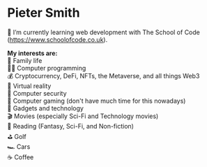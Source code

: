 <!--
**SuperFlyz81/SuperFlyz81** is a ✨ _special_ ✨ repository because its `README.md` (this file) appears on your GitHub profile.

Here are some ideas to get you started:

- 🔭 I’m currently working on ...
- 🌱 I’m currently learning ...
- 👯 I’m looking to collaborate on ...
- 🤔 I’m looking for help with ...
- 💬 Ask me about ...
- 📫 How to reach me: ...
- 😄 Pronouns: ...
- ⚡ Fun fact: ...
-->

# Pieter Smith
🌱 I’m currently learning web development with The School of Code (https://www.schoolofcode.co.uk).

**My interests are:**  
🏡 Family life  
👨‍💻 Computer programming  
💰 Cryptocurrency, DeFi, NFTs, the Metaverse, and all things Web3  
🥽 Virtual reality  
🔐 Computer security  
👾 Computer gaming (don't have much time for this nowadays)  
📱 Gadgets and technology  
🎬 Movies (especially Sci-Fi and Technology movies)  
📖 Reading (Fantasy, Sci-Fi, and Non-fiction)  
⛳️ Golf  
🏎️ Cars  
☕️ Coffee  

